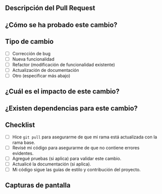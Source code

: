 ## Descripción del Pull Request

<!-- Describe de forma general qué hace este Pull Request. ¿Qué problema soluciona o qué nueva funcionalidad implementa? -->

## ¿Cómo se ha probado este cambio?

<!-- Explica los pasos que seguiste para verificar que el código funciona correctamente. Incluye configuraciones, pruebas o métodos de validación utilizados. -->

## Tipo de cambio

<!-- Marca con una 'x' la opción correspondiente -->

- [ ] Corrección de bug
- [ ] Nueva funcionalidad
- [ ] Refactor (modificación de funcionalidad existente)
- [ ] Actualización de documentación
- [ ] Otro (especificar más abajo)

## ¿Cuál es el impacto de este cambio?

<!-- Si este PR afecta a otras partes del sistema (como endpoints, interfaces, etc.), descríbelo aquí. -->

## ¿Existen dependencias para este cambio?

<!-- ¿Este cambio depende de otros PRs o modificaciones? Si es así, menciónalos. -->

## Checklist

<!-- Marca con una 'x' si has completado cada paso -->

- [ ] Hice `git pull` para asegurarme de que mi rama está actualizada con la rama base.
- [ ] Revisé mi código para asegurarme de que no contiene errores evidentes.
- [ ] Agregué pruebas (si aplica) para validar este cambio.
- [ ] Actualicé la documentación (si aplica).
- [ ] Mi código sigue las guías de estilo y contribución del proyecto.

## Capturas de pantalla

<!-- Si este PR incluye cambios visuales o de interfaz, añade aquí capturas de pantalla o GIFs. -->
